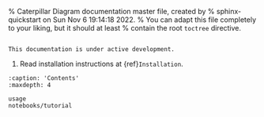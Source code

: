 % Caterpillar Diagram documentation master file, created by
% sphinx-quickstart on Sun Nov  6 19:14:18 2022.
% You can adapt this file completely to your liking, but it should at least
% contain the root `toctree` directive.


```{include} ../../README.md
```
```{warning}
This documentation is under active development. 
```
1. Read installation instructions at {ref}`Installation`.




```{toctree}
:caption: 'Contents'
:maxdepth: 4

usage
notebooks/tutorial
```

<!-- # Indices and tables

- {ref}`genindex`
- {ref}`modindex`
- {ref}`search` -->
